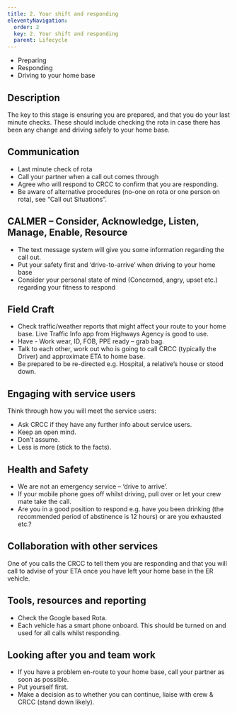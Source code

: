 ```yaml
---
title: 2. Your shift and responding
eleventyNavigation:
  order: 2
  key: 2. Your shift and responding
  parent: Lifecycle
---
```


* Preparing
* Responding
* Driving to your home base

## Description

The key to this stage is ensuring you are prepared, and that you do your last minute checks. These should include checking the rota in case there has been any change and driving safely to your home base.

## Communication

* Last minute check of rota
* Call your partner when a call out comes through
* Agree who will respond to CRCC to confirm that you are responding.
* Be aware of alternative procedures (no-one on rota or one person on rota), see “Call out Situations”.

## CALMER – Consider, Acknowledge, Listen, Manage, Enable, Resource

* The text message system will give you some information regarding the call out.
* Put your safety first and ‘drive-to-arrive’ when driving to your home base
* Consider your personal state of mind (Concerned, angry, upset etc.) regarding your fitness to respond

## Field Craft

* Check traffic/weather reports that might affect your route to your home base.  Live Traffic Info app from Highways Agency is good to use.
* Have - Work wear, ID, FOB, PPE ready – grab bag.
* Talk to each other, work out who is going to call CRCC (typically the Driver) and approximate ETA to home base.
* Be prepared to be re-directed e.g. Hospital, a relative’s house or stood down.

## Engaging with service users

Think through how you will meet the service users:

* Ask CRCC if they have any further info about service users.
* Keep an open mind.
* Don’t assume.
* Less is more (stick to the facts).

## Health and Safety

* We are not an emergency service – ‘drive to arrive’.
* If your mobile phone goes off whilst driving, pull over or let your crew mate take the call.
* Are you in a good position to respond e.g. have you been drinking (the recommended period of abstinence is 12 hours) or are you exhausted etc.?

## Collaboration with other services

One of you calls the CRCC to tell them you are responding and that you will call to advise of your ETA once you have left your home base in the ER vehicle.

## Tools, resources and reporting

* Check the Google based Rota.
* Each vehicle has a smart phone onboard.  This should be turned on and used for all calls whilst responding.

## Looking after you and team work

* If you have a problem en-route to your home base, call your partner as soon as possible.
* Put yourself first.
* Make a decision as to whether you can continue, liaise with crew & CRCC (stand down likely).
